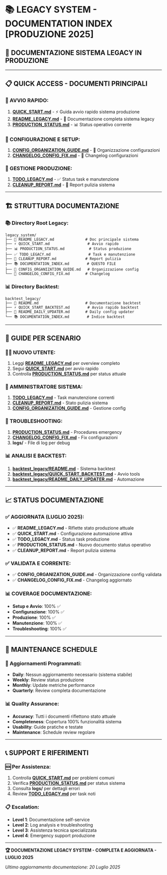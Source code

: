 # 📚 LEGACY SYSTEM - DOCUMENTATION INDEX [PRODUZIONE 2025]

## 🎯 DOCUMENTAZIONE SISTEMA LEGACY IN PRODUZIONE

---

## 📋 **QUICK ACCESS - DOCUMENTI PRINCIPALI**

### **🚀 AVVIO RAPIDO:**
1. **[QUICK_START.md](QUICK_START.md)** - ⚡ Guida avvio rapido sistema produzione
2. **[README_LEGACY.md](README_LEGACY.md)** - 📖 Documentazione completa sistema legacy  
3. **[PRODUCTION_STATUS.md](PRODUCTION_STATUS.md)** - 📊 Status operativo corrente

### **🔧 CONFIGURAZIONE E SETUP:**
1. **[CONFIG_ORGANIZATION_GUIDE.md](CONFIG_ORGANIZATION_GUIDE.md)** - 📁 Organizzazione configurazioni
2. **[CHANGELOG_CONFIG_FIX.md](CHANGELOG_CONFIG_FIX.md)** - 📝 Changelog configurazioni

### **🎯 GESTIONE PRODUZIONE:**
1. **[TODO_LEGACY.md](TODO_LEGACY.md)** - ✅ Status task e manutenzione
2. **[CLEANUP_REPORT.md](CLEANUP_REPORT.md)** - 🧹 Report pulizia sistema

---

## 🏗️ **STRUTTURA DOCUMENTAZIONE**

### **📚 Directory Root Legacy:**
```
legacy_system/
├── 📖 README_LEGACY.md              # Doc principale sistema
├── ⚡ QUICK_START.md                 # Avvio rapido
├── 📊 PRODUCTION_STATUS.md           # Status produzione
├── ✅ TODO_LEGACY.md                 # Task e manutenzione  
├── 🧹 CLEANUP_REPORT.md             # Report pulizia
├── 📚 DOCUMENTATION_INDEX.md        # QUESTO FILE
├── 📁 CONFIG_ORGANIZATION_GUIDE.md   # Organizzazione config
└── 📝 CHANGELOG_CONFIG_FIX.md       # Changelog
```

### **📊 Directory Backtest:**
```
backtest_legacy/
├── 📖 README.md                     # Documentazione backtest
├── ⚡ QUICK_START_BACKTEST.md        # Avvio rapido backtest
├── 🔄 README_DAILY_UPDATER.md       # Daily config updater
└── 📚 DOCUMENTATION_INDEX.md        # Indice backtest
```

---

## 🎯 **GUIDE PER SCENARIO**

### **👨‍💻 NUOVO UTENTE:**
1. Leggi **[README_LEGACY.md](README_LEGACY.md)** per overview completo
2. Segui **[QUICK_START.md](QUICK_START.md)** per avvio rapido  
3. Controlla **[PRODUCTION_STATUS.md](PRODUCTION_STATUS.md)** per status attuale

### **🔧 AMMINISTRATORE SISTEMA:**
1. **[TODO_LEGACY.md](TODO_LEGACY.md)** - Task manutenzione correnti
2. **[CLEANUP_REPORT.md](CLEANUP_REPORT.md)** - Stato pulizia sistema
3. **[CONFIG_ORGANIZATION_GUIDE.md](CONFIG_ORGANIZATION_GUIDE.md)** - Gestione config

### **🚨 TROUBLESHOOTING:**
1. **[PRODUCTION_STATUS.md](PRODUCTION_STATUS.md)** - Procedures emergency
2. **[CHANGELOG_CONFIG_FIX.md](CHANGELOG_CONFIG_FIX.md)** - Fix configurazioni
3. **logs/** - File di log per debug

### **📊 ANALISI E BACKTEST:**
1. **[backtest_legacy/README.md](backtest_legacy/README.md)** - Sistema backtest
2. **[backtest_legacy/QUICK_START_BACKTEST.md](backtest_legacy/QUICK_START_BACKTEST.md)** - Avvio tools
3. **[backtest_legacy/README_DAILY_UPDATER.md](backtest_legacy/README_DAILY_UPDATER.md)** - Automazione

---

## 📈 **STATUS DOCUMENTAZIONE**

### **✅ AGGIORNATA (LUGLIO 2025):**
- ✅ **README_LEGACY.md** - Riflette stato produzione attuale
- ✅ **QUICK_START.md** - Configurazione automazione attiva  
- ✅ **TODO_LEGACY.md** - Status task produzione
- ✅ **PRODUCTION_STATUS.md** - Nuovo documento status operativo
- ✅ **CLEANUP_REPORT.md** - Report pulizia sistema

### **✅ VALIDATA E CORRENTE:**
- ✅ **CONFIG_ORGANIZATION_GUIDE.md** - Organizzazione config validata
- ✅ **CHANGELOG_CONFIG_FIX.md** - Changelog aggiornato

### **📊 COVERAGE DOCUMENTAZIONE:**
- **Setup e Avvio**: 100% ✅
- **Configurazione**: 100% ✅  
- **Produzione**: 100% ✅
- **Manutenzione**: 100% ✅
- **Troubleshooting**: 100% ✅

---

## 🔄 **MAINTENANCE SCHEDULE**

### **📅 Aggiornamenti Programmati:**
- **Daily**: Nessun aggiornamento necessario (sistema stabile)
- **Weekly**: Review status produzione
- **Monthly**: Update metriche performance
- **Quarterly**: Review completa documentazione

### **📊 Quality Assurance:**
- **Accuracy**: Tutti i documenti riflettono stato attuale
- **Completeness**: Copertura 100% funzionalità sistema
- **Usability**: Guide pratiche e testate
- **Maintenance**: Schedule review regolare

---

## 📞 **SUPPORT E RIFERIMENTI**

### **🆘 Per Assistenza:**
1. Controlla **[QUICK_START.md](QUICK_START.md)** per problemi comuni
2. Verifica **[PRODUCTION_STATUS.md](PRODUCTION_STATUS.md)** per status sistema
3. Consulta **logs/** per dettagli errori
4. Review **[TODO_LEGACY.md](TODO_LEGACY.md)** per task noti

### **📋 Escalation:**
- **Level 1**: Documentazione self-service
- **Level 2**: Log analysis e troubleshooting
- **Level 3**: Assistenza tecnica specializzata
- **Level 4**: Emergency support produzione

---

**🏆 DOCUMENTAZIONE LEGACY SYSTEM - COMPLETA E AGGIORNATA - LUGLIO 2025**

*Ultimo aggiornamento documentazione: 20 Luglio 2025*
